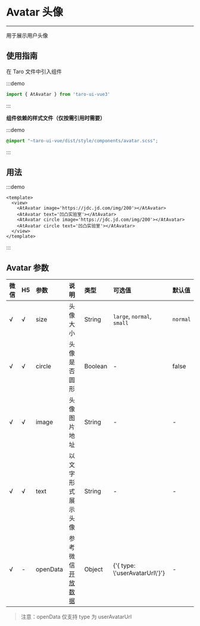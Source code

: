 # Avatar 头像

---

用于展示用户头像

## 使用指南

在 Taro 文件中引入组件

:::demo

```js
import { AtAvatar } from 'taro-ui-vue3'
```

:::

**组件依赖的样式文件（仅按需引用时需要）**

:::demo

```scss
@import "~taro-ui-vue/dist/style/components/avatar.scss";
```

:::

## 用法

:::demo

```vue
<template>
  <view>
    <AtAvatar image='https://jdc.jd.com/img/200'></AtAvatar>
    <AtAvatar text='凹凸实验室'></AtAvatar>
    <AtAvatar circle image='https://jdc.jd.com/img/200'></AtAvatar>
    <AtAvatar circle text='凹凸实验室'></AtAvatar>
  </view>
</template>
```

:::

## Avatar 参数

| 微信 | H5 | 参数     | 说明                                                                                          | 类型    | 可选值                           | 默认值   |
|:-----|:---|:---------|:----------------------------------------------------------------------------------------------|:--------|:---------------------------------|:---------|
| √    | √  | size     | 头像大小                                                                                      | String  | `large`, `normal`, `small`       | `normal` |
| √    | √  | circle   | 头像是否圆形                                                                                  | Boolean | -                                | false    |
| √    | √  | image    | 头像图片地址                                                                                  | String  | -                                | -        |
| √    | √  | text     | 以文字形式展示头像                                                                            | String  | -                                | -        |
| √    | -  | openData | 参考微信[开放数据](https://developers.weixin.qq.com/miniprogram/dev/component/open-data.html) | Object  | {'{ type: \\'userAvatarUrl\\'}'} | -        |

> 注意：openData 仅支持 type 为 userAvatarUrl
